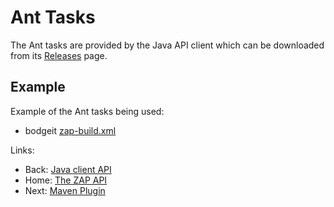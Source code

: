 # Ant Tasks

The Ant tasks are provided by the Java API client which can be downloaded from its [Releases](https://github.com/zaproxy/zap-api-java/releases) page.

## Example

Example of the Ant tasks being used:
  * bodgeit [zap-build.xml](https://github.com/psiinon/bodgeit/blob/master/zap-build.xml)

Links:
  * Back: [Java client API](ApiJava)
  * Home: [The ZAP API](ApiDetails)
  * Next: [Maven Plugin](ApiMaven)